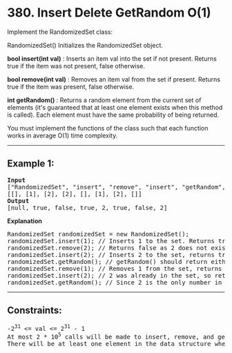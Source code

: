 # 380. Insert Delete GetRandom O(1)

Implement the RandomizedSet class:

RandomizedSet() Initializes the RandomizedSet object.

<b>bool insert(int val)</b> : Inserts an item val into the set if not present. Returns true if the item was not present, false otherwise.

<b>bool remove(int val)</b> : Removes an item val from the set if present. Returns true if the item was present, false otherwise.

<b>int getRandom()</b> : Returns a random element from the current set of elements (it's guaranteed that at least one element exists when this method is called). Each element must have the same probability of being returned.

You must implement the functions of the class such that each function works in average O(1) time complexity.

---

## Example 1:
<pre>
<b>Input</b>
["RandomizedSet", "insert", "remove", "insert", "getRandom", "remove", "insert", "getRandom"]
[[], [1], [2], [2], [], [1], [2], []]
<b>Output</b>
[null, true, false, true, 2, true, false, 2]
</pre>

<b>Explanation</b>
<pre>
RandomizedSet randomizedSet = new RandomizedSet();
randomizedSet.insert(1); // Inserts 1 to the set. Returns true as 1 was inserted successfully.
randomizedSet.remove(2); // Returns false as 2 does not exist in the set.
randomizedSet.insert(2); // Inserts 2 to the set, returns true. Set now contains [1,2].
randomizedSet.getRandom(); // getRandom() should return either 1 or 2 randomly.
randomizedSet.remove(1); // Removes 1 from the set, returns true. Set now contains [2].
randomizedSet.insert(2); // 2 was already in the set, so return false.
randomizedSet.getRandom(); // Since 2 is the only number in the set, getRandom() will always return 2.
</pre>

---
## Constraints:
<pre>
-2<sup>31</sup> <= val <= 2<sup>31</sup> - 1
At most 2 * 10<sup>5</sup> calls will be made to insert, remove, and getRandom.
There will be at least one element in the data structure when getRandom is called.
</pre>